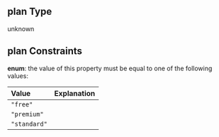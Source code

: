## plan Type

unknown

## plan Constraints

**enum**: the value of this property must be equal to one of the following values:

| Value        | Explanation |
| :----------- | :---------- |
| `"free"`     |             |
| `"premium"`  |             |
| `"standard"` |             |
